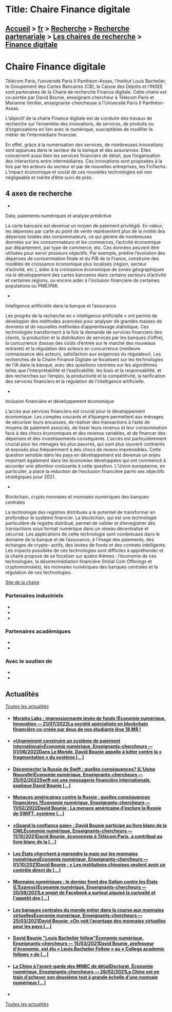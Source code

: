 # Title: Chaire Finance digitale

## [Accueil](https://www.telecom-paris.fr "https://www.telecom-paris.fr") > [fr](https://www.telecom-paris.fr/fr "fr") > [Recherche](https://www.telecom-paris.fr/fr/recherche "Recherche") > [Recherche partenariale](https://www.telecom-paris.fr/fr/recherche/partenariale "Recherche partenariale") > [Les chaires de recherche](https://www.telecom-paris.fr/fr/recherche/partenariale/chaires "Les chaires de recherche") > [Finance digitale](https://www.telecom-paris.fr/fr/recherche/partenariale/chaires/finance-digitale)

[](https://www.telecom-paris.fr/fr/accueil)

# Chaire Finance digitale

Télécom Paris, l’université Paris II Panthéon-Assas, l’Institut Louis
Bachelier, le Groupement des Cartes Bancaires (CB), la Caisse des Dépôts et
l’INSEE sont partenaires de la Chaire de recherche Finance digitale. Cette
chaire est co-portée par David Bounie, enseignant-chercheur à Télécom Paris et
Marianne Verdier, enseignante-chercheuse à l’Université Paris II Panthéon-
Assas.

[](https://operational-ai-ethics.telecom-paris.fr/)L’objectif de la chaire
Finance digitale est de conduire des travaux de recherche sur l’ensemble des
innovations, de services, de produits ou d’organisations en lien avec le
numérique, susceptibles de modifier le métier de l’intermédiaire financier.

En effet, grâce à la numérisation des services, de nombreuses innovations sont
apparues dans le secteur de la banque et des assurances. Elles concernent
aussi bien les services financiers de détail, que l’organisation des
interactions entre intermédiaires. Ces innovations sont proposées à la fois
par les acteurs du secteur et par de nouvelles entreprises, les FinTechs.
L’impact économique et social de ces nouvelles technologies est non
négligeable et mérite d’être suivi de près.

## 4 axes de recherche

  * 

Data, paiements numériques et analyse prédictive

La carte bancaire est devenue un moyen de paiement privilégié. En valeur, les
dépenses par carte au point de vente représentent plus de la moitié des
dépenses totales des consommateurs, ce qui génère de nombreuses données sur
les consommateurs et les commerces, l’activité économique par département, par
type de commerce, etc. Ces données peuvent être utilisées pour servir
plusieurs objectifs. Par exemple, prédire l’évolution des dépenses de
consommation finale et du PIB de la France, construire des modèles de
croissance économique plus localisés (région, secteur d’activité, etc.), aider
à la croissance économique de zones géographiques via le développement des
cartes bancaires dans certains secteurs d’activité et certaines régions, ou
encore aider à l’inclusion financière de certaines populations ou PME/PMI.

  * 

Intelligence artificielle dans la banque et l’assurance

Les progrès de la recherche en « intelligence artificielle » ont permis de
développer des méthodes avancées pour analyser de grandes masses de données et
de nouvelles méthodes d’apprentissage statistique. Ces technologies
transforment à la fois la demande de services financiers des clients, la
production et la distribution de services par les banques (l’offre), la
concurrence (baisse des coûts d’entrée sur le marché des nouveaux entrants) et
la régulation des acteurs en concurrence (meilleure connaissance des acteurs,
satisfaction aux exigences du régulateur). Les recherches de la Chaire Finance
Digitale se focalisent sur les technologies de l’IA dans la banque, avec des
questions centrées sur les algorithmes telles que l’interprétabilité et
l’explicabilité, les biais et la responsabilité, et des recherches sur
l’emploi, la productivité et la compétitivité, la tarification des services
financiers et la régulation de l’intelligence artificielle.

  * 

Inclusion financière et développement économique

L’accès aux services financiers est crucial pour le développement économique.
Les comptes courants et d’épargne permettent aux ménages de sécuriser leurs
encaisses, de réaliser des transactions à l’aide de moyens de paiement
associés, de lisser leurs revenus et leur consommation face à des chocs
économiques et des revenus variables, et de financer des dépenses et des
investissements conséquents. L’accès est particulièrement crucial pour les
ménages les plus pauvres, qui sont plus souvent contraints et exposés plus
fréquemment à des chocs de revenu imprévisibles. Cette question sensible dans
les pays en développement est devenue un enjeu important également dans les
économies développées qui ont commencé à accorder une attention croissante à
cette question. L’Union européenne, en particulier, a placé la réduction de
l’exclusion financière parmi ses objectifs stratégiques pour 2021.

  * 

Blockchain, crypto monnaies et monnaies numériques des banques centrales

La technologie des registres distribués a le potentiel de transformer en
profondeur le système financier. La blockchain, qui est une technologie
particulière de registre distribué, permet de valider et d’enregistrer des
transactions sous format numérique dans un réseau décentralisé et sécurisé.
Les applications de cette technologie sont nombreuses dans le domaine de la
banque et de l’assurance, à l’image des paiements, des échanges de crypto-
actifs, des levées de fonds et des contrats intelligents. Les impacts
possibles de ces technologies sont difficiles à appréhender et la chaire
propose de se focaliser sur quatre thèmes : l’économie de ces technologies, la
désintermédiation financière (Initial Coin Offerings et cryptomonnaies), les
monnaies numériques des banques centrales et la régulation de ces
technologies.

[Site de la chaire](https://digital-finances.com/ "Site de la chaire")

### Partenaires industriels

  * [ ](https://www.caissedesdepots.fr/ "logo-caisse-des-dépôts")
  * [ ](https://www.cartes-bancaires.com/ "Cartes Bancaires CB")
  * [ ](https://www.insee.fr/fr/accueil "INSEE")

### Partenaires académiques

  * [ ](https://www.u-paris2.fr/fr "Université Paris II")
  * [ ](https://www.institutlouisbachelier.org/ "Institut Louis Bachelier")

### Avec le soutien de

  * [ ](https://acpr.banque-france.fr/ "ACPR Banque de France")
  * [ ](https://francefintech.org/ "France FinTech")

## Actualités

[Toutes les actualités](https://www.telecom-paris.fr/news/newsroom "Toutes les
actualités")

  * #### [Morpho Labs : impressionnante levée de fonds !Économie numérique, Innovation — 21/07/2022La société spécialisée en blockchain financière co-créée par deux de nos étudiants lève 18 M$ !](https://www.telecom-paris.fr/morpho-labs-finance-non-lucrative-blockchain "Morpho Labs : impressionnante levée de fonds !")
  * #### [«Urgemment construire un système de paiement international»Économie numérique, Enseignants-chercheurs — 01/06/2022Dans Le Monde, David Bounie appelle à lutter contre la « fragmentation » du système [...]](https://www.lemonde.fr/idees/article/2022/06/01/il-faut-aujourd-hui-urgemment-construire-un-systeme-de-paiement-international_6128453_3232.html "«Urgemment construire un système de paiement international»")
  * #### [Déconnecter la Russie de Swift : quelles conséquences? (L'Usine Nouvelle)Économie numérique, Enseignants-chercheurs — 25/02/2022Swift est une messagerie financière internationale, explique David Bounie [...]](https://www.telecom-paris.fr/europe-russie-swift-usine-nouvelle "Déconnecter la Russie de Swift : quelles conséquences? \(L'Usine Nouvelle\)")
  * #### [Menaces américaines contre la Russie : quelles conséquences financières ?Économie numérique, Enseignants-chercheurs — 11/02/2022David Bounie : La menace américaine d’exclure la Russie de SWIFT, système [...]](https://www.lemonde.fr/idees/article/2022/02/11/crise-ukrainienne-le-role-pivot-du-dollar-dans-les-echanges-internationaux-constitue-un-veritable-instrument-de-la-domination-economique-des-etats-unis-dans-le-monde_6113268_3232.html "Menaces américaines contre la Russie : quelles conséquences financières ?")
  * #### [«Quand la confiance paie» : David Bounie participe au livre blanc de la CNILÉconomie numérique, Enseignants-chercheurs — 11/10/2021David Bounie, économiste à Télécom Paris, a contribué au livre blanc de la [...]](https://www.telecom-paris.fr/cnil-livre-blanc-david-bounie "«Quand la confiance paie» : David Bounie participe au livre blanc de la CNIL")
  * #### [Les États cherchent à reprendre la main sur les monnaies numériquesÉconomie numérique, Enseignants-chercheurs — 01/10/2021David Bounie : « Les institutions chinoises veulent avoir un contrôle direct de [...]](https://www.telecom-paris.fr/etats-monnaies-numeriques-usine-nouvelle "Les États cherchent à reprendre la main sur les monnaies numériques")
  * #### [Monnaies numériques : le dernier front des Gafam contre les États (L’Express)Économie numérique, Enseignants-chercheurs — 20/08/2021Le projet de Facebook a surtout aiguisé la curiosité et l'appétit des [...]](https://www.telecom-paris.fr/monnaies-numeriques-gafam-contre-etats-lexpress "Monnaies numériques : le dernier front des Gafam contre les États \(L’Express\)")
  * #### [Les banques centrales du monde entier dans la course aux monnaies virtuellesÉconomie numérique, Enseignants-chercheurs — 25/03/2021David Bounie: «On voit l’avantage des monnaies virtuelles pour les pays [...]](https://www.telecom-paris.fr/banques-centrales-monde-entier-course-monnaies-virtuelles-figaro "Les banques centrales du monde entier dans la course aux monnaies virtuelles")
  * #### [David Bounie "Louis Bachelier fellow"Économie numérique, Enseignants-chercheurs — 15/03/2021David Bounie, professeur d'économie, est élu « Louis Bachelier Fellow » au « College academic fellows » de [...]](https://www.telecom-paris.fr/david-bounie-louis-bachelier-fellow "David Bounie ")
  * #### [La Chine à l’avant-garde des MNBC de détailDoctorat, Économie numérique, Enseignants-chercheurs — 26/02/2021La Chine est en train d’achever son deuxième test à grande échelle d’une monnaie numérique [...]](https://www.telecom-paris.fr/chine-avant-garde-mnbc-detail-revue-banque "La Chine à l’avant-garde des MNBC de détail")
  * 

[Toutes les actualités](https://www.telecom-paris.fr/news/newsroom "Toutes les
actualités")

